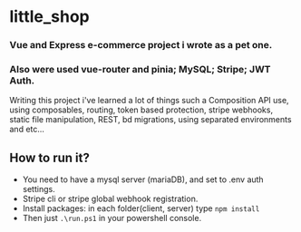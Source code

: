# little_shop

### Vue and Express e-commerce project i wrote as a pet one.
### Also were used vue-router and pinia; MySQL; Stripe; JWT Auth.

Writing this project i've learned a lot of things such a 
Composition API use, using composables, routing, token based protection, stripe webhooks, 
static file manipulation, REST, bd migrations, using separated environments and etc...

## How to run it?
 - You need to have a mysql server (mariaDB), and set to .env auth settings.
 - Stripe cli or stripe global webhook registration.
 - Install packages: in each folder(client, server) type `npm install`
 - Then just `.\run.ps1` in your powershell console.